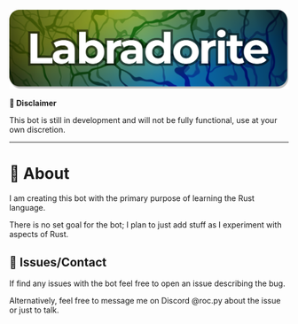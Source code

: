![LabraHeader](https://github.com/JadenLabs/labradorite/blob/master/assets/LabraHeader.png)

**🚨 Disclaimer**

This bot is still in development and will not be fully functional, use at your own discretion.

---

# 📙 About

I am creating this bot with the primary purpose of learning the Rust language.

There is no set goal for the bot; I plan to just add stuff as I experiment with aspects of Rust.

## 📗 Issues/Contact

If find any issues with the bot feel free to open an issue describing the bug.

Alternatively, feel free to message me on Discord @roc.py about the issue or just to talk.
